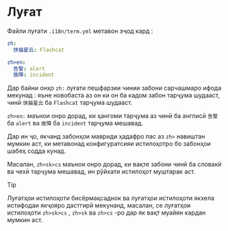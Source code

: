 # Луғат

Файли луғати `.i18n/term.yml` метавон эҷод кард :

```yml
zh:
  快猫星云: Flashcat

zh>en:
  告警: alert
  故障: incident
```

Дар байни онҳо `zh:` луғати пешфарзии чинии забони сарчашмаро ифода мекунад : яъне новобаста аз он ки он ба кадом забон тарҷума шудааст, чинӣ `快猫星云` ба `Flashcat` тарҷума шудааст.

`zh>en:` маънои онро дорад, ки ҳангоми тарҷума аз чинӣ ба англисӣ `告警` ба `alert` ва `故障` ба `incident` тарҷума мешавад.

Дар ин ҷо, якчанд забонҳои мавриди ҳадафро пас аз `zh>` навиштан мумкин аст, ки метавонад конфигуратсияи истилоҳотро бо забонҳои шабеҳ содда кунад.

Масалан, `zh>sk>cs` маънои онро дорад, ки вақте забони чинӣ ба словакӣ ва чехӣ тарҷума мешавад, ин рӯйхати истилоҳот муштарак аст.

> [!TIP]
> Луғатҳои истилоҳоти бисёрмақсаднок ва луғатҳои истилоҳоти якхела истифодаи якҷояро дастгирӣ мекунанд, масалан, се луғатҳои истилоҳоти `zh>sk>cs` , `zh>sk` ва `zh>cs` -ро дар як вақт муайян кардан мумкин аст.